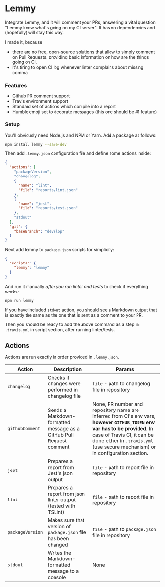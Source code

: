 # Lemmy
Integrate Lemmy, and it will comment your PRs, answering a vital question "Lemmy know what's going on my CI server". It has no dependencies and (hopefully) will stay this way.

I made it, because
* there are no free, open-source solutions that allow to simply comment on Pull Requests, providing basic information on how are the things going on CI.
* it's tiring to open CI log whenever linter complains about missing comma.

### Features

* Github PR comment support
* Travis environment support
* Standard set of actions which compile into a report
* Humble emoji set to decorate messages (this one should be #1 feature)

### Setup

You'll obviously need Node.js and NPM or Yarn. Add a package as follows:

```bash
npm install lemmy --save-dev
```

Then add `.lemmy.json` configuration file and define some actions inside:

```json
{
  "actions": [
    "packageVersion",
    "changelog",
    {
      "name": "lint",
      "file": "reports/lint.json"
    },
    {
      "name": "jest",
      "file": "reports/test.json"
    },
    "stdout"
  ],
  "git": {
    "baseBranch": "develop"
  }
}
```

Next add lemmy to `package.json` scripts for simplicity:
```json
{
  "scripts": {
    "lemmy": "lemmy"
  }
}
```

And run it manually *after you run linter and tests* to check if everything works:
```bash
npm run lemmy
```

If you have included `stdout` action, you should see a Markdown output that is exactly the same as the one that is sent as a comment to your PR.

Then you should be ready to add the above command as a step in `.travis.yml` in script section, after running linter/tests.

## Actions

Actions are run exactly in order provided in `.lemmy.json`.

Action | Description | Params
--- | --- | ---
`changelog` | Checks if changes were performed in changelog file | `file` - path to changelog file in repository
`githubComment` | Sends a Markdown-formatted message as a GitHub Pull Request comment | None, PR number and repository name are inferred from CI's env vars, **however `GITHUB_TOKEN` env var has to be provided**. In case of Travis CI, it can be done either in `.travis.yml` (use secure mechanism) or in configuration section.
`jest` | Prepares a report from Jest's json output | `file` - path to report file in repository
`lint` | Prepares a report from json linter output (tested with TSLint) | `file` - path to report file in repository
`packageVersion` | Makes sure that version of `package.json` file has been changed | `file` - path to `package.json` file in repository
`stdout` | Writes the Markdown-formatted message to a console | None
